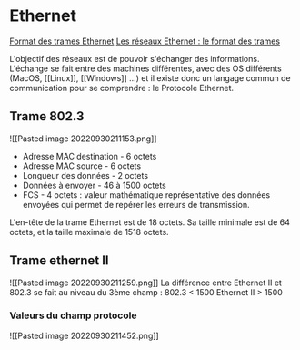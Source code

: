 
# Ethernet

[Format des trames Ethernet](https://repository.root-me.org/R%C3%A9seau/FR%20-%20Format%20des%20trames%20Ethernet.pdf)
[Les réseaux Ethernet : le format des trames](https://repository.root-me.org/R%C3%A9seau/FR%20-%20Les%20r%C3%A9seaux%20Ethernet%20-%20le%20format%20des%20trames.pdf)


L'objectif des réseaux est de pouvoir s'échanger des informations. L'échange se fait entre des machines différentes, avec des OS différents (MacOS, [[Linux]], [[Windows]] ...) et il existe donc un langage commun de communication pour se comprendre : le Protocole Ethernet. 

## Trame 802.3
![[Pasted image 20220930211153.png]]
- Adresse MAC destination - 6 octets
- Adresse MAC source - 6 octets
- Longueur des données - 2 octets
- Données à envoyer - 46 à 1500 octets
- FCS - 4 octets : valeur mathématique représentative des données envoyées qui permet de repérer les erreurs de transmission. 

L'en-tête de la trame Ethernet est de 18 octets. Sa taille minimale est de 64 octets, et la taille maximale de 1518 octets. 

## Trame ethernet II
![[Pasted image 20220930211259.png]]
La différence entre Ethernet II et 802.3 se fait au niveau du 3ème champ :
802.3 < 1500
Ethernet II > 1500

### Valeurs du champ protocole
![[Pasted image 20220930211452.png]]
